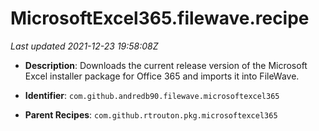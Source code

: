 # MicrosoftExcel365.filewave.recipe

_Last updated 2021-12-23 19:58:08Z_

- **Description**: Downloads the current release version of the Microsoft Excel installer package for Office 365 and imports it into FileWave.

- **Identifier**: `com.github.andredb90.filewave.microsoftexcel365`

- **Parent Recipes**: `com.github.rtrouton.pkg.microsoftexcel365`